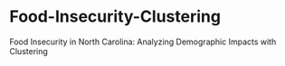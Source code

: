 # Food-Insecurity-Clustering
Food Insecurity in North Carolina: Analyzing Demographic Impacts with Clustering
